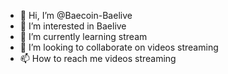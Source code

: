 - 👋 Hi, I’m @Baecoin-Baelive
- 👀 I’m interested in Baelive
- 🌱 I’m currently learning stream
- 💞️ I’m looking to collaborate on videos streaming
- 📫 How to reach me videos streaming

<!---
Baecoin-Baelive/Baecoin-Baelive is a ✨ special ✨ repository because its `README.md` (this file) appears on your GitHub profile.
You can click the Preview link to take a look at your changes.
--->
